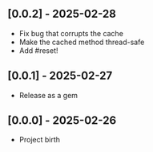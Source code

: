 ## [0.0.2] - 2025-02-28

- Fix bug that corrupts the cache
- Make the cached method thread-safe
- Add #reset!

## [0.0.1] - 2025-02-27

- Release as a gem

## [0.0.0] - 2025-02-26

- Project birth
